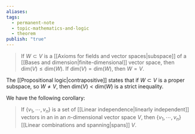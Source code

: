 ```yaml
---
aliases: 
tags:
  - permanent-note
  - topic-mathematics-and-logic
  - theorem
publish: "true"
---
```

>If $W \subset V$ is a [[Axioms for fields and vector spaces|subspace]] of a [[Bases and dimension|finite-dimensional]] vector space, then $\text{dim}(V) \leq \text{dim}(W)$. If $\text{dim}(V) = \text{dim}(W)$, then $W = V$. 

The [[Propositional logic|contrapositive]] states that if $W \subset V$ is a proper subspace, so $W \neq V$, then $\text{dim}(V) < \text{dim}(W)$ is a strict inequality.

We have the following corollary:
>If $\{v_1, \cdots, v_n\}$ is a set of [[Linear independence|linearly independent]] vectors in an in an $n$-dimensional vector space $V$, then $\{v_1, \cdots, v_n\}$ [[Linear combinations and spanning|spans]] $V$.